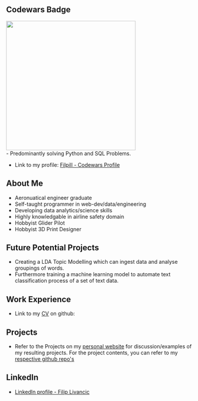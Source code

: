 ## Codewars Badge
<div id="header" align="left">
  <img src="https://www.codewars.com/users/Filpill/badges/large" width="350"/>
</div>
- Predominantly solving Python and SQL Problems.

- Link to my profile: [Filpill - Codewars Profile](https://www.codewars.com/users/Filpill/)

## About Me
- Aeronuatical engineer graduate
- Self-taught programmer in web-dev/data/engineering
- Developing data analytics/science skills
- Highly knowledgable in airline safety domain
- Hobbyist Glider Pilot
- Hobbyist 3D Print Designer

## Future Potential Projects
- Creating a LDA Topic Modelling which can ingest data and analyse groupings of words.
- Furthermore training a machine learning model to automate text classification process of a set of text data.

## Work Experience
- Link to my [CV](https://github.com/Filpill/LaTeX/blob/main/cv/filip-livancic-cv.pdf) on github: 

## Projects
- Refer to the Projects on my [personal website](https://filpill.github.io/projects/) for discussion/examples of my resulting projects. For the project contents, you can refer to my [respective github repo's](https://github.com/Filpill?tab=repositories)

## LinkedIn
- [LinkedIn profile - Filip Livancic](https://www.linkedin.com/in/filip-livancic/)
